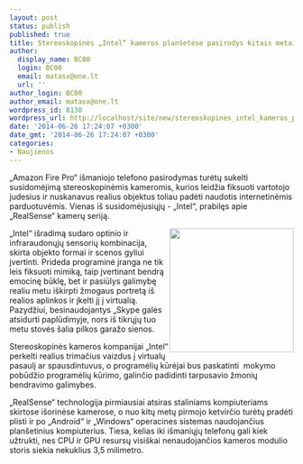 ```yaml
---
layout: post
status: publish
published: true
title: Stereoskopinės „Intel“ kameros planšetėse pasirodys kitais metais
author:
  display_name: BC00
  login: BC00
  email: matasx@one.lt
  url: ''
author_login: BC00
author_email: matasx@one.lt
wordpress_id: 8130
wordpress_url: http://localhost/site/new/stereoskopines_intel_kameros_plansetese_pasirodys_kitais_metais/
date: '2014-06-26 17:24:07 +0300'
date_gmt: '2014-06-26 17:24:07 +0300'
categories:
- Naujienos
---
```

<p>
	&bdquo;Amazon Fire Pro&ldquo; i&scaron;maniojo telefono pasirodymas turėtų sukelti susidomėjimą stereoskopinėmis kameromis, kurios leidžia fiksuoti vartotojo judesius ir nuskanavus realius objektus toliau padėti naudotis internetinėmis parduotuvėmis. Vienas i&scaron; susidomėjusiųjų - &bdquo;Intel&ldquo;, prabilęs apie &bdquo;RealSense&ldquo; kamerų seriją.</p>
<p>
	<img alt="" src="http://technews.lt/userfiles/realsense-blade2-cntrl-nav.jpg" style="width: 220px; height: 220px; float: right;" />&bdquo;Intel&ldquo; i&scaron;radimą sudaro optinio ir infraraudonųjų sensorių kombinacija, skirta objekto formai ir scenos gyliui įvertinti. Prideda programinė įranga ne tik leis fiksuoti mimiką, taip įvertinant bendrą emocinę būklę, bet ir pasiūlys galimybę realiu metu i&scaron;kirpti žmogaus portretą i&scaron; realios aplinkos ir įkelti jį į virtualią. Pazydžiui, besinaudojantys &bdquo;Skype galės atsidurti paplūdimyje, nors i&scaron; tikrųjų tuo metu stovės &scaron;alia pilkos garažo sienos.</p>
<p>
	Stereoskopinės kameros kompanijai &bdquo;Intel&ldquo; perkelti realius trimačius vaizdus į virtualų pasaulį ar spausdintuvus, o programėlių kūrėjai bus paskatinti&nbsp; mokymo pobūdžio programėlių kūrimo, galinčio padidinti tarpusavio žmonių bendravimo galimybes.</p>
<p>
	&bdquo;RealSense&ldquo; technologija pirmiausiai atsiras staliniams kompiuteriams skirtose i&scaron;orinėse kamerose, o nuo kitų metų pirmojo ketvirčio turėtų pradėti plisti ir po &bdquo;Android&ldquo; ir &bdquo;Windows&ldquo; operacines sistemas naudojančius plan&scaron;etinius kompiuterius. Tiesa, kelias iki i&scaron;maniųjų telefonų gali kiek užtrukti, nes CPU ir GPU resursų visi&scaron;kai nenaudojančios kameros modulio storis siekia nekuklius 3,5 milimetro.</p>
